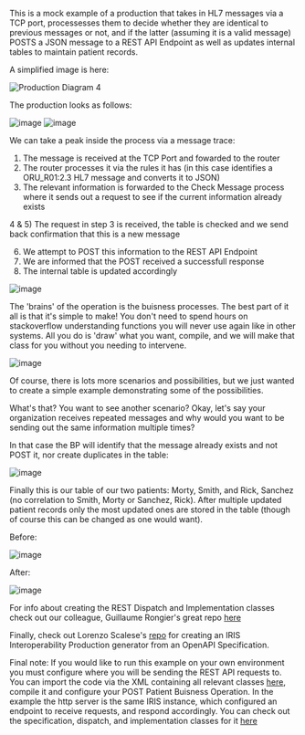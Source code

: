 This is a mock example of a production that takes in HL7 messages via a TCP port, processesses them to decide whether they are identical to previous messages or not, and if the latter (assuming it is a valid message) POSTS a JSON message to a REST API Endpoint as well as updates internal tables to maintain patient records.

A simplified image is here:

![Production Diagram 4](https://github.com/Ari-Glikman/POSTHL7toRESTapi/assets/73805987/45816685-f14b-4fd8-92b2-e8e7584a4e81)


The production looks as follows:

![image](https://github.com/Ari-Glikman/POSTHL7toRESTapi/assets/73805987/03957ff9-eb8f-4d80-a437-60b25f7cb1d0)
![image](https://github.com/Ari-Glikman/POSTHL7toRESTapi/assets/73805987/de290cbb-7d8d-45fa-afcb-d35659329a6f)



We can take a peak inside the process via a message trace:
1) The message is received at the TCP Port and fowarded to the router
2) The router processes it via the rules it has (in this case identifies a ORU_R01:2.3 HL7 message and converts it to JSON)
3) The relevant information is forwarded to the Check Message process where it sends out a request to see if the current information already exists

4 & 5) The request in step 3 is received, the table is checked and we send back confirmation that this is a new message

6) We attempt to POST this information to the REST API Endpoint
7) We are informed that the POST received a successfull response
8) The internal table is updated accordingly
   
![image](https://github.com/Ari-Glikman/POSTHL7toRESTapi/assets/73805987/e7324253-a4e1-471e-8714-964c6a201559)


The 'brains' of the operation is the buisness processes. The best part of it all is that it's simple to make! You don't need to spend hours on stackoverflow understanding functions you will never use again like in other systems.
All you do is 'draw' what you want, compile, and we will make that class for you without you needing to intervene.

![image](https://github.com/Ari-Glikman/aidoc-final-mock/assets/73805987/bbf04f15-e73c-42f1-9f89-617873a3ac9e)

Of course, there is lots more scenarios and possibilities, but we just wanted to create a simple example demonstrating some of the possibilities. 

What's that? You want to see another scenario? Okay, let's say your organization receives repeated messages and why would you want to be sending out the same information multiple times?

In that case the BP will identify that the message already exists and not POST it, nor create duplicates in the table:

![image](https://github.com/Ari-Glikman/POSTHL7toRESTapi/assets/73805987/8848f542-07e2-40d0-89a1-fe6a1d4e4eef)

Finally this is our table of our two patients: Morty, Smith, and Rick, Sanchez (no correlation to Smith, Morty or Sanchez, Rick). After multiple updated patient records only the most updated ones are stored in the table (though of course this can be changed as one would want). 

Before:

![image](https://github.com/Ari-Glikman/aidoc-final-mock/assets/73805987/29c02d50-fec9-4b1e-8b7e-7abfb6cdf61d)


After:

![image](https://github.com/Ari-Glikman/aidoc-final-mock/assets/73805987/9043a15d-a4b7-41f3-8ccf-7ea390bea641)

For info about creating the REST Dispatch and Implementation classes check out our colleague, Guillaume Rongier's great repo [here](https://github.com/grongierisc/objectscript-openapi-definition)

Finally, check out Lorenzo Scalese's [repo](https://github.com/lscalese/OpenAPI-Client-Gen/) for creating an IRIS Interoperability Production generator from an OpenAPI Specification. 

Final note: If you would like to run this example on your own environment you must configure where you will be sending the REST API requests to. You can import the code via the XML containing all relevant classes [here](https://github.com/Ari-Glikman/POSTHL7toRESTapi/blob/main/ImportableXML/Production.xml), compile it and configure your POST Patient Buisness Operation. In the example the http server is the same IRIS instance, which configured an endpoint to receive requests, and respond accordingly. You can check out the specification, dispatch, and implementation classes for it [here](https://github.com/Ari-Glikman/POSTHL7toRESTapi/tree/main/src/Demo)

